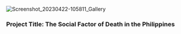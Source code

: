 
![Screenshot_20230422-105811_Gallery](https://user-images.githubusercontent.com/112838111/234013022-68d84c33-7e84-4424-9e05-68cc361ed445.jpg)
### Project Title: The Social Factor of Death in the Philippines
